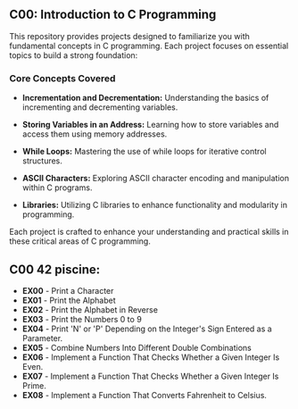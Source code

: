 ## C00: Introduction to C Programming

This repository provides projects designed to familiarize you with fundamental concepts in C programming. Each project focuses on essential topics to build a strong foundation:

### Core Concepts Covered

- **Incrementation and Decrementation:** Understanding the basics of incrementing and decrementing variables.
  
- **Storing Variables in an Address:** Learning how to store variables and access them using memory addresses.

- **While Loops:** Mastering the use of while loops for iterative control structures.

- **ASCII Characters:** Exploring ASCII character encoding and manipulation within C programs.

- **Libraries:** Utilizing C libraries to enhance functionality and modularity in programming.

Each project is crafted to enhance your understanding and practical skills in these critical areas of C programming.


## C00 42 piscine:

- **EX00** - Print a Character
- **EX01** - Print the Alphabet
- **EX02** - Print the Alphabet in Reverse
- **EX03** - Print the Numbers 0 to 9
- **EX04** - Print 'N' or 'P' Depending on the Integer's Sign Entered as a Parameter.
- **EX05** - Combine Numbers Into Different Double Combinations
- **EX06** - Implement a Function That Checks Whether a Given Integer Is Even.
- **EX07** - Implement a Function That Checks Whether a Given Integer Is Prime.
- **EX08** - Implement a Function That Converts Fahrenheit to Celsius.
